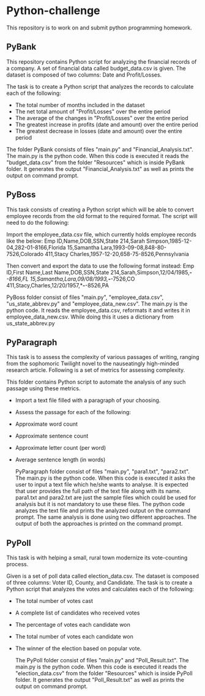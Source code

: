 # Python-challenge
This repository is to work on and submit python programming homework.

## PyBank
This repository contains Python script for analyzing the financial records of a company. A set of financial data called budget_data.csv is given. The dataset is composed of two columns: Date and Profit/Losses. 

The task is to create a Python script that analyzes the records to calculate each of the following:
* The total number of months included in the dataset
* The net total amount of "Profit/Losses" over the entire period
* The average of the changes in "Profit/Losses" over the entire period
* The greatest increase in profits (date and amount) over the entire period
* The greatest decrease in losses (date and amount) over the entire period

The folder PyBank consists of files "main.py" and "Financial_Analysis.txt". The main.py is the python code. When this code is executed it reads the "budget_data.csv" from the folder "Resources" which is inside PyBank folder. It generates the output "Financial_Analysis.txt" as well as prints the output on command prompt.

## PyBoss
This task consists of creating a Python script which will be able to convert employee records from the old format to the required format. The script will need to do the following:

Import the employee_data.csv file, which currently holds employee records like the below:
Emp ID,Name,DOB,SSN,State
214,Sarah Simpson,1985-12-04,282-01-8166,Florida
15,Samantha Lara,1993-09-08,848-80-7526,Colorado
411,Stacy Charles,1957-12-20,658-75-8526,Pennsylvania

Then convert and export the data to use the following format instead:
Emp ID,First Name,Last Name,DOB,SSN,State
214,Sarah,Simpson,12/04/1985,***-**-8166,FL
15,Samantha,Lara,09/08/1993,***-**-7526,CO
411,Stacy,Charles,12/20/1957,***-**-8526,PA


PyBoss folder consist of files "main.py", "employee_data.csv", "us_state_abbrev.py" and "employee_data_new.csv". The main.py is the python code. It reads the employee_data.csv, reformats it and writes it in employee_data_new.csv. While doing this it uses a dictionary from us_state_abbrev.py
    
## PyParagraph
This task is to assess the complexity of various passages of writing, ranging from the sophomoric Twilight novel to the nauseatingly high-minded research article. Following is a set of metrics for assessing complexity.

This folder contains Python script to automate the analysis of any such passage using these metrics. 

* Import a text file filled with a paragraph of your choosing.
* Assess the passage for each of the following:
* Approximate word count
* Approximate sentence count
* Approximate letter count (per word)
* Average sentence length (in words)

    PyParagraph folder consist of files "main.py", "para1.txt", "para2.txt". The main.py is the python code. When this code is executed it asks the user to input a text file which he/she wants to analyse. It is expected that user provides the full path of the text file along with its name. para1.txt and para2.txt are just the sample files which could be used for analysis but it is not mandatory to use these files. The python code analyzes the text file and prints the analyzed output on the command prompt. The same analysis is done using two different approaches. The output of both the approaches is printed on the command prompt.
    
## PyPoll

This task is with helping a small, rural town modernize its vote-counting process. 

Given is a set of poll data called election_data.csv. The dataset is composed of three columns: Voter ID, County, and Candidate. The task is to create a Python script that analyzes the votes and calculates each of the following:

* The total number of votes cast
* A complete list of candidates who received votes
* The percentage of votes each candidate won
* The total number of votes each candidate won
* The winner of the election based on popular vote.

    The PyPoll folder consist of files "main.py" and "Poll_Result.txt". The main.py is the python code. When this code is executed it reads the "election_data.csv" from the folder "Resources" which is inside PyPoll folder. It generates the output "Poll_Result.txt" as well as prints the output on command prompt.

